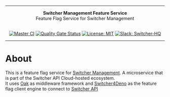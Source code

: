 ***

<div align="center">
<b>Switcher Management Feature Service</b><br>
Feature Flag Service for Switcher Management<br><br>
</div>

<div align="center">

[![Master CI](https://github.com/switcherapi/switcher-management-feature/actions/workflows/master.yml/badge.svg)](https://github.com/switcherapi/switcher-management-feature/actions/workflows/master.yml)
[![Quality Gate Status](https://sonarcloud.io/api/project_badges/measure?project=switcherapi_switcher-management-feature&metric=alert_status)](https://sonarcloud.io/dashboard?id=switcherapi_switcher-management-feature)
[![License: MIT](https://img.shields.io/badge/License-MIT-yellow.svg)](https://opensource.org/licenses/MIT)
[![Slack: Switcher-HQ](https://img.shields.io/badge/slack-@switcher/hq-blue.svg?logo=slack)](https://switcher-hq.slack.com/)

</div>

***

# About

This is a feature flag service for [Switcher Management](https://github.com/switcherapi/switcher-management). A microservice that is part of the Switcher API Cloud-hosted ecosystem.<br>
It uses [Oak](https://deno.land/x/oak) as middleware framework and [Switcher4Deno](https://deno.land/x/switcher4deno) as the feature flag client engine to connect to [Switcher API](https://github.com/switcherapi/switcher-api)